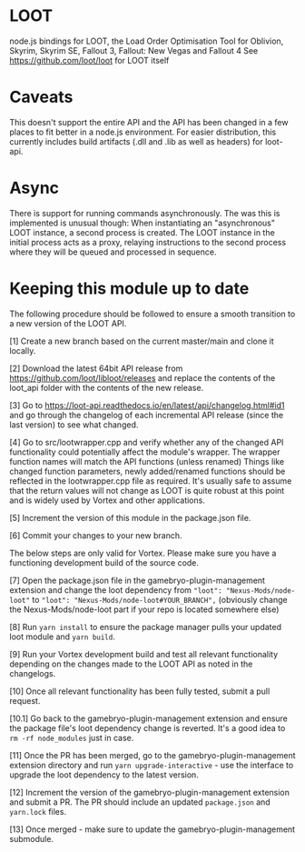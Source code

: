 # LOOT

node.js bindings for LOOT, the Load Order Optimisation Tool for Oblivion, Skyrim, Skyrim SE, Fallout 3, Fallout: New Vegas and Fallout 4
See https://github.com/loot/loot for LOOT itself

# Caveats

This doesn't support the entire API and the API has been changed in a few places to fit better in a node.js environment.
For easier distribution, this currently includes build artifacts (.dll and .lib as well as headers) for loot-api.

# Async

There is support for running commands asynchronously. The was this is implemented is unusual though: When instantiating an
"asynchronous" LOOT instance, a second process is created. The LOOT instance in the initial process acts as a proxy, relaying instructions
to the second process where they will be queued and processed in sequence.

# Keeping this module up to date

The following procedure should be followed to ensure a smooth transition to a new version of the LOOT API.

[1] Create a new branch based on the current master/main and clone it locally.

[2] Download the latest 64bit API release from https://github.com/loot/libloot/releases and replace the contents of the loot_api folder with the contents of the new release.

[3] Go to https://loot-api.readthedocs.io/en/latest/api/changelog.html#id1 and go through the changelog of each incremental API release (since the last version) to see what changed.

[4] Go to src/lootwrapper.cpp and verify whether any of the changed API functionality could potentially affect the module's wrapper. The wrapper function names will match the API functions (unless renamed) Things like changed function parameters, newly added/renamed functions should be reflected in the lootwrapper.cpp file as required. It's usually safe to assume that the return values will not change as LOOT is quite robust at this point and is widely used by Vortex and other applications.

[5] Increment the version of this module in the package.json file.

[6] Commit your changes to your new branch.

The below steps are only valid for Vortex. Please make sure you have a functioning development build of the source code.

[7] Open the package.json file in the gamebryo-plugin-management extension and change the loot dependency from `"loot": "Nexus-Mods/node-loot"` to `"loot": "Nexus-Mods/node-loot#YOUR_BRANCH",` (obviously change the Nexus-Mods/node-loot part if your repo is located somewhere else)

[8] Run `yarn install` to ensure the package manager pulls your updated loot module and `yarn build`. 

[9] Run your Vortex development build and test all relevant functionality depending on the changes made to the LOOT API as noted in the changelogs.

[10] Once all relevant functionality has been fully tested, submit a pull request.

[10.1] Go back to the gamebryo-plugin-management extension and ensure the package file's loot dependency change is reverted. It's a good idea to `rm -rf node_modules` just in case.

[11] Once the PR has been merged, go to the gamebryo-plugin-management extension directory and run `yarn upgrade-interactive` - use the interface to upgrade the loot dependency to the latest version.

[12] Increment the version of the gamebryo-plugin-management extension and submit a PR. The PR should include an updated `package.json` and `yarn.lock` files.

[13] Once merged - make sure to update the gamebryo-plugin-management submodule.
